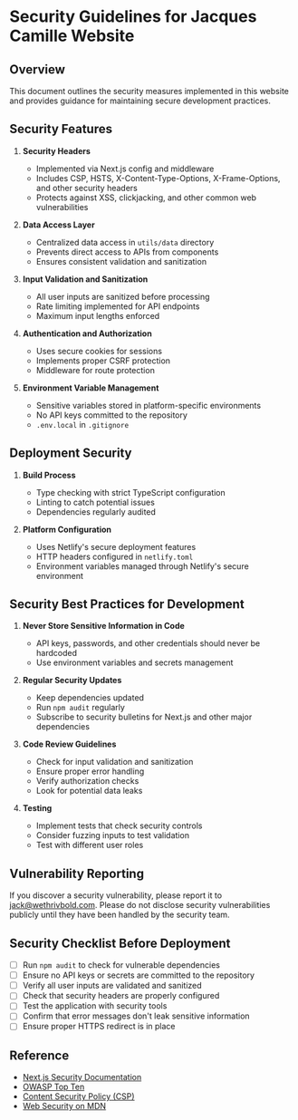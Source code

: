 # Security Guidelines for Jacques Camille Website

## Overview

This document outlines the security measures implemented in this website and provides guidance for maintaining secure development practices.

## Security Features

1. **Security Headers**
   - Implemented via Next.js config and middleware
   - Includes CSP, HSTS, X-Content-Type-Options, X-Frame-Options, and other security headers
   - Protects against XSS, clickjacking, and other common web vulnerabilities

2. **Data Access Layer**
   - Centralized data access in `utils/data` directory
   - Prevents direct access to APIs from components
   - Ensures consistent validation and sanitization

3. **Input Validation and Sanitization**
   - All user inputs are sanitized before processing
   - Rate limiting implemented for API endpoints
   - Maximum input lengths enforced

4. **Authentication and Authorization**
   - Uses secure cookies for sessions
   - Implements proper CSRF protection
   - Middleware for route protection

5. **Environment Variable Management**
   - Sensitive variables stored in platform-specific environments
   - No API keys committed to the repository
   - `.env.local` in `.gitignore`

## Deployment Security

1. **Build Process**
   - Type checking with strict TypeScript configuration
   - Linting to catch potential issues
   - Dependencies regularly audited

2. **Platform Configuration**
   - Uses Netlify's secure deployment features
   - HTTP headers configured in `netlify.toml`
   - Environment variables managed through Netlify's secure environment

## Security Best Practices for Development

1. **Never Store Sensitive Information in Code**
   - API keys, passwords, and other credentials should never be hardcoded
   - Use environment variables and secrets management

2. **Regular Security Updates**
   - Keep dependencies updated
   - Run `npm audit` regularly
   - Subscribe to security bulletins for Next.js and other major dependencies

3. **Code Review Guidelines**
   - Check for input validation and sanitization
   - Ensure proper error handling
   - Verify authorization checks
   - Look for potential data leaks

4. **Testing**
   - Implement tests that check security controls
   - Consider fuzzing inputs to test validation
   - Test with different user roles

## Vulnerability Reporting

If you discover a security vulnerability, please report it to jack@wethrivbold.com. Please do not disclose security vulnerabilities publicly until they have been handled by the security team.

## Security Checklist Before Deployment

- [ ] Run `npm audit` to check for vulnerable dependencies
- [ ] Ensure no API keys or secrets are committed to the repository
- [ ] Verify all user inputs are validated and sanitized
- [ ] Check that security headers are properly configured
- [ ] Test the application with security tools
- [ ] Confirm that error messages don't leak sensitive information
- [ ] Ensure proper HTTPS redirect is in place

## Reference

- [Next.js Security Documentation](https://nextjs.org/docs/pages/building-your-application/security)
- [OWASP Top Ten](https://owasp.org/www-project-top-ten/)
- [Content Security Policy (CSP)](https://developer.mozilla.org/en-US/docs/Web/HTTP/CSP)
- [Web Security on MDN](https://developer.mozilla.org/en-US/docs/Web/Security)
